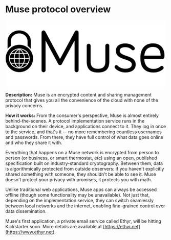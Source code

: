 # Muse protocol overview

![Muse logo](logo-full.png)

**Description:** Muse is an encrypted content and sharing management protocol that gives you all the convenience of the cloud with none of the privacy concerns.

**How it works:** From the consumer's perspective, Muse is almost entirely behind-the-scenes. A protocol implementation service runs in the background on their device, and applications connect to it. They log in once to the service, and that's it -- no more remembering countless usernames and passwords. From there, they have full control of what data goes online and who they share it with.

Everything that happens on a Muse network is encrypted from person to person (or business, or smart thermostat, etc) using an open, published specification built on industry-standard cryptography. Between them, data is algorithmically protected from outside observers: if you haven't explicitly shared something with someone, they shouldn't be able to see it. Muse doesn't protect your privacy with promises, it protects you with math.

Unlike traditional web applications, Muse apps can always be accessed offline (though some functionality may be unavailable). Not just that, depending on the implementation service, they can switch seamlessly between local networks and the internet, enabling fine-grained control over data dissemination.

Muse's first application, a private email service called Ethyr, will be hitting Kickstarter soon. More details are available at [https://ethyr.net](https://www.ethyr.net).